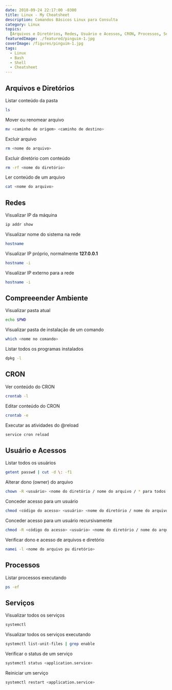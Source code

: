 ```yaml
---
date: 2018-09-24 22:17:00 -0300
title: Linux - My Cheatsheet
description: Comandos Básicos Linux para Consulta
category: Linux
topics:
  [Arquivos e Diretórios, Redes, Usuário e Acessos, CRON, Processos, Serviços]
featuredImage: ./featured/pinguim-1.jpg
coverImage: /figures/pinguim-1.jpg
tags:
  - Linux
  - Bash
  - Shell
  - Cheatsheet
---
```


## Arquivos e Diretórios

Listar conteúdo da pasta

```bash
ls
```

Mover ou renomear arquivo

```bash
mv <caminho de origem> <caminho de destino>
```

Excluir arquivo

```bash
rm <nome do arquivo>
```

Excluir diretório com conteúdo

```bash
rm -rf <nome do diretório>
```

Ler conteúdo de um arquivo

```bash
cat <nome do arquivo>
```

## Redes

Visualizar IP da máquina

```bash
ip addr show
```

Visualizar nome do sistema na rede

```bash
hostname
```

Visualizar IP próprio, normalmente **127.0.0.1**

```bash
hostname -i
```

Visualizar IP externo para a rede

```bash
hostname -i
```

## Compreeender Ambiente

Visualizar pasta atual

```bash
echo $PWD
```

Visualizar pasta de instalação de um comando

```bash
which <nome no comando>
```

Listar todos os programas instalados

```bash
dpkg -l
```

## CRON

Ver conteúdo do CRON

```bash
crontab -l
```

Editar conteúdo do CRON

```bash
crontab -e
```

Executar as atividades do @reload

```bash
service cron reload
```

## Usuário e Acessos

Listar todos os usuários

```bash
getent passwd | cut -d \: -f1
```

Alterar dono (owner) do arquivo

```bash
chown -R <usuário> <nome do diretório / nome do arquivo / * para todos os arquivos>
```

Conceder acesso para um usuário

```bash
chmod <código do acesso> <usuário> <nome do diretório / nome do arquivo / * para todos os arquivos>
```

Conceder acesso para um usuário recursivamente

```bash
chmod -R <código do acesso> <usuário> <nome do diretório / nome do arquivo / * para todos os arquivos>
```

Verificar dono e acesso de arquivos e diretório

```bash
namei -l <nome do arquivo pu diretório>
```

## Processos

Listar processos executando

```bash
ps -ef
```

## Serviços

Visualizar todos os serviços

```bash
systemctl
```

Visualizar todos os serviços executando

```bash
systemctl list-unit-files | grep enable
```

Verificar o status de um serviço

```bash
systemctl status <application.service>
```

Reiniciar um serviço

```bash
systemctl restart <application.service>
```
